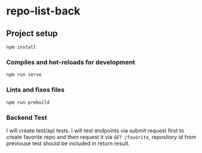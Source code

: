 # repo-list-back

## Project setup

```
npm install
```

### Compiles and hot-reloads for development

```
npm run serve
```

### Lints and fixes files

```
npm run prebuild
```

### Backend Test

I will create test/api tests. I will test endpoints via submit request first to create favorite repo and then request it via `GET /favorite`, repository id from previouse test should be included in return result.
